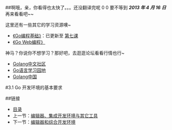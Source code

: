 ##啊哦，亲，你看得也太快了。。。还没翻译完呢 0 0
要不等到 ***2013 年 4 月 16 日*** 再来看看吧~~

这里还有一些其它的学习资源噢~

 - [《Go编程基础》](https://github.com/Unknwon/go-fundamental-programming)：已更新至 [第七课](https://github.com/Unknwon/go-fundamental-programming/blob/master/lecture6/lecture6.md) 
 - [《Go Web编程》](https://github.com/astaxie/build-web-application-with-golang)

神马？你说你不想学习？那好吧，去逛逛论坛看看行情也行~

- [Golang中文社区](http://bbs.mygolang.com/forum.php)
- [Go语言学习园地](http://studygolang.com/)
- [Golang中国](http://golang.tc)

#3.1 Go 开发环境的基本要求


##链接
- [目录](directory.md)
- 上一节：[编辑器、集成开发环境与其它工具](03.0.md)
- 下一节：[编辑器和综合开发环境](03.2.md)